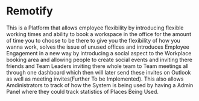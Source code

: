 # Remotify

This is a Platform that allows employee flexibility by introducing flexible working times and ability to book a workspace in the office for the amount of time you to choose to be there to give you the flexibility of how you wanna work, solves the issue of unused offices and introduces Employee Engagement in a new way by introducing a social aspect to the Workplace booking area and allowing people to create social events and inviting there friends and Team Leaders inviting there whole team to Team meetings all through one dashboard which then will later send these invites on Outlook as well as meeting invites(Further To be Implemented). This also allows Amdinistrators to track of how the System is being used by having a Admin Panel where they could track statistics of Places Being Used.
